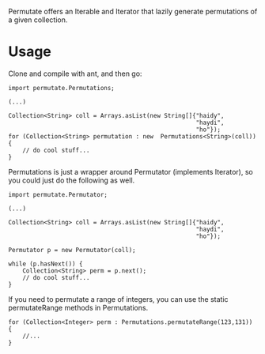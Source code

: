 Permutate offers an Iterable and Iterator that lazily generate
permutations of a given collection. 



Usage
=====
Clone and compile with ant, and then go:

    import permutate.Permutations;
    
    (...)

    Collection<String> coll = Arrays.asList(new String[]{"haidy",
                                                         "haydi", 
                                                         "ho"});
    for (Collection<String> permutation : new  Permutations<String>(coll)) {
        // do cool stuff...
    }

Permutations is just a wrapper around Permutator (implements
Iterator), so you could just do the following as well.

    import permutate.Permutator;

    (...)

    Collection<String> coll = Arrays.asList(new String[]{"haidy",
                                                         "haydi", 
                                                         "ho"});

    Permutator p = new Permutator(coll);

    while (p.hasNext()) {
        Collection<String> perm = p.next();
        // do cool stuff...
    }

If you need to permutate a range of integers, you can use the static
permutateRange methods in Permutations.

    for (Collection<Integer> perm : Permutations.permutateRange(123,131)) {
        //...
    }
